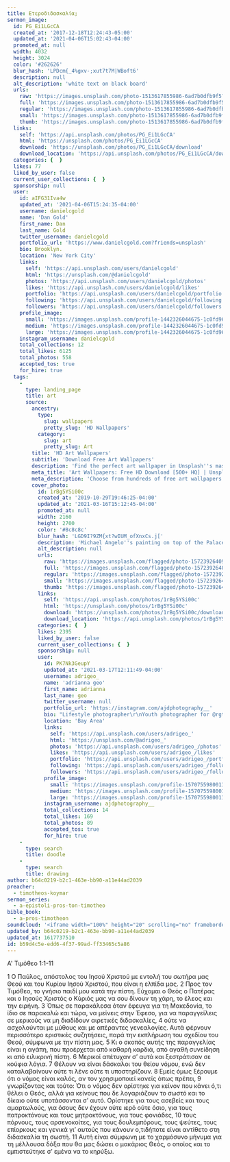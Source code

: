 ```yaml
---
title: Ετεροδιδασκαλία;
sermon_image:
  id: PG_Ei1LGcCA
  created_at: '2017-12-18T12:24:43-05:00'
  updated_at: '2021-04-06T15:02:43-04:00'
  promoted_at: null
  width: 4032
  height: 3024
  color: '#262626'
  blur_hash: 'LPDcm{_4%gxv-;xut7t7M|WBoft6'
  description: null
  alt_description: 'white text on black board'
  urls:
    raw: 'https://images.unsplash.com/photo-1513617855986-6ad7b0dfb9f5?ixid=MnwxNjM3NDl8MHwxfHNlYXJjaHw2fHxjaGFsa3xlbnwwfHx8fDE2MTc3Mzc0OTM&ixlib=rb-1.2.1'
    full: 'https://images.unsplash.com/photo-1513617855986-6ad7b0dfb9f5?crop=entropy&cs=srgb&fm=jpg&ixid=MnwxNjM3NDl8MHwxfHNlYXJjaHw2fHxjaGFsa3xlbnwwfHx8fDE2MTc3Mzc0OTM&ixlib=rb-1.2.1&q=85'
    regular: 'https://images.unsplash.com/photo-1513617855986-6ad7b0dfb9f5?crop=entropy&cs=tinysrgb&fit=max&fm=jpg&ixid=MnwxNjM3NDl8MHwxfHNlYXJjaHw2fHxjaGFsa3xlbnwwfHx8fDE2MTc3Mzc0OTM&ixlib=rb-1.2.1&q=80&w=1080'
    small: 'https://images.unsplash.com/photo-1513617855986-6ad7b0dfb9f5?crop=entropy&cs=tinysrgb&fit=max&fm=jpg&ixid=MnwxNjM3NDl8MHwxfHNlYXJjaHw2fHxjaGFsa3xlbnwwfHx8fDE2MTc3Mzc0OTM&ixlib=rb-1.2.1&q=80&w=400'
    thumb: 'https://images.unsplash.com/photo-1513617855986-6ad7b0dfb9f5?crop=entropy&cs=tinysrgb&fit=max&fm=jpg&ixid=MnwxNjM3NDl8MHwxfHNlYXJjaHw2fHxjaGFsa3xlbnwwfHx8fDE2MTc3Mzc0OTM&ixlib=rb-1.2.1&q=80&w=200'
  links:
    self: 'https://api.unsplash.com/photos/PG_Ei1LGcCA'
    html: 'https://unsplash.com/photos/PG_Ei1LGcCA'
    download: 'https://unsplash.com/photos/PG_Ei1LGcCA/download'
    download_location: 'https://api.unsplash.com/photos/PG_Ei1LGcCA/download?ixid=MnwxNjM3NDl8MHwxfHNlYXJjaHw2fHxjaGFsa3xlbnwwfHx8fDE2MTc3Mzc0OTM'
  categories: {  }
  likes: 77
  liked_by_user: false
  current_user_collections: {  }
  sponsorship: null
  user:
    id: aIFG31Iva4w
    updated_at: '2021-04-06T15:24:35-04:00'
    username: danielcgold
    name: 'Dan Gold'
    first_name: Dan
    last_name: Gold
    twitter_username: danielcgold
    portfolio_url: 'https://www.danielcgold.com?friends=unsplash'
    bio: Brooklyn.
    location: 'New York City'
    links:
      self: 'https://api.unsplash.com/users/danielcgold'
      html: 'https://unsplash.com/@danielcgold'
      photos: 'https://api.unsplash.com/users/danielcgold/photos'
      likes: 'https://api.unsplash.com/users/danielcgold/likes'
      portfolio: 'https://api.unsplash.com/users/danielcgold/portfolio'
      following: 'https://api.unsplash.com/users/danielcgold/following'
      followers: 'https://api.unsplash.com/users/danielcgold/followers'
    profile_image:
      small: 'https://images.unsplash.com/profile-1442326044675-1c0fd9643709?ixlib=rb-1.2.1&q=80&fm=jpg&crop=faces&cs=tinysrgb&fit=crop&h=32&w=32'
      medium: 'https://images.unsplash.com/profile-1442326044675-1c0fd9643709?ixlib=rb-1.2.1&q=80&fm=jpg&crop=faces&cs=tinysrgb&fit=crop&h=64&w=64'
      large: 'https://images.unsplash.com/profile-1442326044675-1c0fd9643709?ixlib=rb-1.2.1&q=80&fm=jpg&crop=faces&cs=tinysrgb&fit=crop&h=128&w=128'
    instagram_username: danielcgold
    total_collections: 12
    total_likes: 6125
    total_photos: 558
    accepted_tos: true
    for_hire: true
  tags:
    -
      type: landing_page
      title: art
      source:
        ancestry:
          type:
            slug: wallpapers
            pretty_slug: 'HD Wallpapers'
          category:
            slug: art
            pretty_slug: Art
        title: 'HD Art Wallpapers'
        subtitle: 'Download Free Art Wallpapers'
        description: 'Find the perfect art wallpaper in Unsplash''s massive, curated collection of HD photos. Each photo is optimized for your screen and free to use for all.'
        meta_title: 'Art Wallpapers: Free HD Download [500+ HQ] | Unsplash'
        meta_description: 'Choose from hundreds of free art wallpapers. Download HD wallpapers for free on Unsplash.'
        cover_photo:
          id: 1rBg5YSi00c
          created_at: '2019-10-29T19:46:25-04:00'
          updated_at: '2021-03-16T15:12:45-04:00'
          promoted_at: null
          width: 2160
          height: 2700
          color: '#8c8c8c'
          blur_hash: 'LGD9I?9ZM{xt?wIUM_ofXnxCs.j['
          description: 'Michael Angelo''s painting on top of the Palace of Versailles'
          alt_description: null
          urls:
            raw: 'https://images.unsplash.com/flagged/photo-1572392640988-ba48d1a74457?ixlib=rb-1.2.1'
            full: 'https://images.unsplash.com/flagged/photo-1572392640988-ba48d1a74457?ixlib=rb-1.2.1&q=85&fm=jpg&crop=entropy&cs=srgb'
            regular: 'https://images.unsplash.com/flagged/photo-1572392640988-ba48d1a74457?ixlib=rb-1.2.1&q=80&fm=jpg&crop=entropy&cs=tinysrgb&w=1080&fit=max'
            small: 'https://images.unsplash.com/flagged/photo-1572392640988-ba48d1a74457?ixlib=rb-1.2.1&q=80&fm=jpg&crop=entropy&cs=tinysrgb&w=400&fit=max'
            thumb: 'https://images.unsplash.com/flagged/photo-1572392640988-ba48d1a74457?ixlib=rb-1.2.1&q=80&fm=jpg&crop=entropy&cs=tinysrgb&w=200&fit=max'
          links:
            self: 'https://api.unsplash.com/photos/1rBg5YSi00c'
            html: 'https://unsplash.com/photos/1rBg5YSi00c'
            download: 'https://unsplash.com/photos/1rBg5YSi00c/download'
            download_location: 'https://api.unsplash.com/photos/1rBg5YSi00c/download'
          categories: {  }
          likes: 2395
          liked_by_user: false
          current_user_collections: {  }
          sponsorship: null
          user:
            id: PK7Nk3GeupY
            updated_at: '2021-03-17T12:11:49-04:00'
            username: adrigeo_
            name: 'adrianna geo'
            first_name: adrianna
            last_name: geo
            twitter_username: null
            portfolio_url: 'https://instagram.com/ajdphotography__'
            bio: "Lifestyle photographer\r\nYouth photographer for @rgtyouth on instagram"
            location: 'Bay Area'
            links:
              self: 'https://api.unsplash.com/users/adrigeo_'
              html: 'https://unsplash.com/@adrigeo_'
              photos: 'https://api.unsplash.com/users/adrigeo_/photos'
              likes: 'https://api.unsplash.com/users/adrigeo_/likes'
              portfolio: 'https://api.unsplash.com/users/adrigeo_/portfolio'
              following: 'https://api.unsplash.com/users/adrigeo_/following'
              followers: 'https://api.unsplash.com/users/adrigeo_/followers'
            profile_image:
              small: 'https://images.unsplash.com/profile-1570755980011-96ec14c10fffimage?ixlib=rb-1.2.1&q=80&fm=jpg&crop=faces&cs=tinysrgb&fit=crop&h=32&w=32'
              medium: 'https://images.unsplash.com/profile-1570755980011-96ec14c10fffimage?ixlib=rb-1.2.1&q=80&fm=jpg&crop=faces&cs=tinysrgb&fit=crop&h=64&w=64'
              large: 'https://images.unsplash.com/profile-1570755980011-96ec14c10fffimage?ixlib=rb-1.2.1&q=80&fm=jpg&crop=faces&cs=tinysrgb&fit=crop&h=128&w=128'
            instagram_username: ajdphotography__
            total_collections: 14
            total_likes: 169
            total_photos: 89
            accepted_tos: true
            for_hire: true
    -
      type: search
      title: doodle
    -
      type: search
      title: drawing
author: b64c0219-b2c1-463e-bb90-a11e44ad2039
preacher:
  - timotheos-koymar
sermon_series:
  - a-epistoli-pros-ton-timotheo
bible_book:
  - a-pros-timotheon
soundcloud: '<iframe width="100%" height="20" scrolling="no" frameborder="no" allow="autoplay" src="https://w.soundcloud.com/player/?url=https%3A//api.soundcloud.com/tracks/704083060%3Fsecret_token%3Ds-Om8bk&color=%23ff5500&inverse=false&auto_play=false&show_user=true"></iframe>'
updated_by: b64c0219-b2c1-463e-bb90-a11e44ad2039
updated_at: 1617737510
id: b59d4c5e-edd6-4f37-99ad-ff33465c5a86
---
```

Α' Τιμόθεο 1:1-11

1 Ο Παύλος, απόστολος του Ιησού Χριστού με εντολή του σωτήρα μας Θεού και του Κυρίου Ιησού Χριστού, που είναι η ελπίδα μας.
2 Προς τον Τιμόθεο, το γνήσιο παιδί μου κατά την πίστη. Εύχομαι ο Θεός ο Πατέρας και ο Ιησούς Χριστός ο Κύριός μας να σου δίνουν τη χάρη, το έλεος και την ειρήνη.
3 Όπως σε παρακάλεσα όταν έφευγα για τη Μακεδονία, το ίδιο σε παρακαλώ και τώρα, να μείνεις στην Έφεσο, για να παραγγείλεις σε μερικούς να μη διαδίδουν αιρετικές διδασκαλίες, 4 ούτε να ασχολούνται με μύθους και με απέραντες γενεαλογίες. Αυτά φέρνουν περισσότερο εριστικές συζητήσεις, παρά την εκπλήρωση του σχεδίου του Θεού, σύμφωνα με την πίστη μας. 5 Κι ο σκοπός αυτής της παραγγελίας είναι η αγάπη, που προέρχεται από καθαρή καρδιά, από αγαθή συνείδηση κι από ειλικρινή πίστη. 6 Μερικοί απέτυχαν σ’ αυτά και ξεστράτισαν σε κούφια λόγια. 7 Θέλουν να είναι δάσκαλοι του θείου νόμου, ενώ δεν καταλαβαίνουν ούτε τι λένε ούτε τι υποστηρίζουν.
8 Εμείς όμως ξέρουμε ότι ο νόμος είναι καλός, αν τον χρησιμοποιεί κανείς όπως πρέπει, 9 γνωρίζοντας και τούτο: Ότι ο νόμος δεν ορίστηκε για κείνον που κάνει ό,τι θέλει ο Θεός, αλλά για κείνους που δε λογαριάζουν το σωστό και το δίκαιο ούτε υποτάσσονται σ’ αυτό. Ορίστηκε για τους ασεβείς και τους αμαρτωλούς, για όσους δεν έχουν ούτε ιερό ούτε όσιο, για τους πατροκτόνους και τους μητροκτόνους, για τους φονιάδες, 10 τους πόρνους, τους αρσενοκοίτες, για τους δουλεμπόρους, τους ψεύτες, τους επίορκους και γενικά γι’ αυτούς που κάνουν ο,τιδήποτε είναι αντίθετο στη διδασκαλία τη σωστή. 11 Αυτή είναι σύμφωνη με το χαρμόσυνο μήνυμα για τη μέλλουσα δόξα που θα μας δώσει ο μακάριος Θεός, ο οποίος και το εμπιστεύτηκε σ’ εμένα να το κηρύξω.